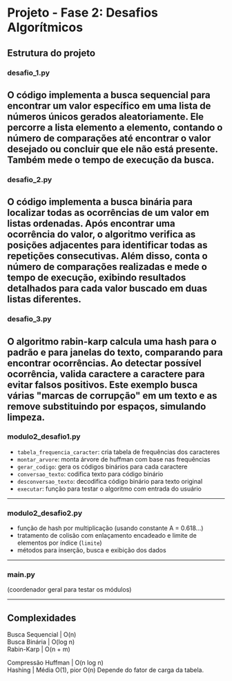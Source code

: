 # Projeto - Fase 2: Desafios Algorítmicos

## Estrutura do projeto

### desafio_1.py  
O código implementa a busca sequencial para encontrar um valor específico em uma lista de números únicos gerados aleatoriamente. Ele percorre a lista elemento a elemento, contando o número de comparações até encontrar o valor desejado ou concluir que ele não está presente. Também mede o tempo de execução da busca.  
---

### desafio_2.py  
O código implementa a busca binária para localizar todas as ocorrências de um valor em listas ordenadas. Após encontrar uma ocorrência do valor, o algoritmo verifica as posições adjacentes para identificar todas as repetições consecutivas. Além disso, conta o número de comparações realizadas e mede o tempo de execução, exibindo resultados detalhados para cada valor buscado em duas listas diferentes.  
---

### desafio_3.py  
O algoritmo rabin-karp calcula uma hash para o padrão e para janelas do texto, comparando para encontrar ocorrências. Ao detectar possível ocorrência, valida caractere a caractere para evitar falsos positivos. Este exemplo busca várias "marcas de corrupção" em um texto e as remove substituindo por espaços, simulando limpeza.  
---

### modulo2_desafio1.py  
- `tabela_frequencia_caracter`: cria tabela de frequências dos caracteres  
- `montar_arvore`: monta árvore de huffman com base nas frequências  
- `gerar_codigo`: gera os códigos binários para cada caractere  
- `conversao_texto`: codifica texto para código binário  
- `desconversao_texto`: decodifica código binário para texto original  
- `executar`: função para testar o algoritmo com entrada do usuário  
---

### modulo2_desafio2.py  
- função de hash por multiplicação (usando constante A = 0.618...)  
- tratamento de colisão com enlaçamento encadeado e limite de elementos por índice (`limite`)  
- métodos para inserção, busca e exibição dos dados  
---

### main.py  
(coordenador geral para testar os módulos)

---

## Complexidades

                    
Busca Sequencial    | O(n)                    
Busca Binária       | O(log n)                
Rabin-Karp          | O(n + m)  


Compressão Huffman	| O(n log n)	
Hashing            |	Média O(1), pior O(n)	Depende do fator de carga da tabela.
